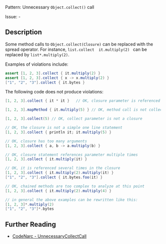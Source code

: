 Pattern: Unnecessary `Object.collect()` call

Issue: -

## Description

Some method calls to `Object.collect(Closure)` can be replaced with the spread operator. For instance, `list.collect  it.multiply(2) ` can be replaced by `list*.multiply(2)`.

Examples of violations include:

``` groovy
assert [1, 2, 3].collect { it.multiply(2) }
assert [1, 2, 3].collect { x -> x.multiply(2) }
["1", "2", "3"].collect { it.bytes }
```

The following code does not produce violations:

``` groovy
[1, 2, 3].collect { it * it }   // OK, closure parameter is referenced twice

[1, 2, 3].mapMethod { it.multiply(5) } // OK, method call is not collect

[1, 2, 3].collect(5) // OK, collect parameter is not a closure

// OK, the closure is not a simple one line statement
[1, 2, 3].collect { println it; it.multiply(5) }

// OK, closure has too many arguments
[1, 2, 3].collect { a, b -> a.multiply(b) }

// OK, closure statement references parameter multiple times
[1, 2, 3].collect { it.multiply(it) }

// OK, it is referenced several times in the closure
[1, 2, 3].collect { it.multiply(2).multiply(it) }
["1", "2", "3"].collect { it.bytes.foo(it) }

// OK, chained methods are too complex to analyze at this point
[1, 2, 3].collect { it.multiply(2).multiply(4) }

// in general the above examples can be rewritten like this:
[1, 2, 3]*.multiply(2)
["1", "2", "3"]*.bytes
```

## Further Reading

* [CodeNarc - UnnecessaryCollectCall](https://codenarc.github.io/CodeNarc/codenarc-rules-unnecessary.html#unnecessarycollectcall-rule)